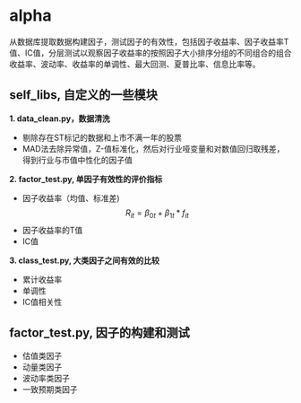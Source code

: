 # alpha
从数据库提取数据构建因子，测试因子的有效性，包括因子收益率、因子收益率T值、IC值，分层测试以观察因子收益率的按照因子大小排序分组的不同组合的组合收益率、波动率、收益率的单调性、最大回测、夏普比率、信息比率等。

## self_libs, 自定义的一些模块

  **1. data_clean.py，数据清洗**  
  * 剔除存在ST标记的数据和上市不满一年的股票
  * MAD法去除异常值，Z-值标准化，然后对行业哑变量和对数值回归取残差，得到行业与市值中性化的因子值
  
  **2. factor_test.py, 单因子有效性的评价指标** 
  * 因子收益率（均值、标准差)  
  $$R_{it} = \beta_{0t} + \beta_{1t} * f_{it}$$
  * 因子收益率的T值  
  * IC值
  
  **3. class_test.py, 大类因子之间有效的比较**   
  * 累计收益率
  * 单调性
  * IC值相关性  
  
## factor_test.py, 因子的构建和测试  

 * 估值类因子
 * 动量类因子
 * 波动率类因子
 * 一致预期类因子

